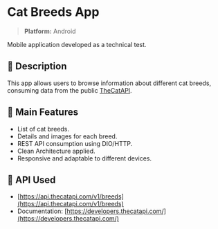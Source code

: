 # Cat Breeds App

> **Platform:** Android

Mobile application developed as a technical test.

## 📱 Description

This app allows users to browse information about different cat breeds, consuming data from the public [TheCatAPI](https://developers.thecatapi.com/).

## 🚀 Main Features

- List of cat breeds.
- Details and images for each breed.
- REST API consumption using DIO/HTTP.
- Clean Architecture applied.
- Responsive and adaptable to different devices.

## 🔗 API Used

- [https://api.thecatapi.com/v1/breeds](https://api.thecatapi.com/v1/breeds)
- Documentation: [https://developers.thecatapi.com/](https://developers.thecatapi.com/)
